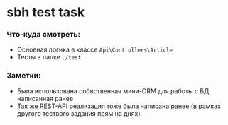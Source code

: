 # sbh test task

### Что-куда смотреть:
- Основная логика в классе `Api\Controllers\Article`
- Тесты в папке `./test`

### Заметки:
- Была использована собвственная мини-ORM для работы с БД, написанная ранее
- Так же REST-API реализация тоже была написана ранее (в рамках другого тествого задания прям на днях)

